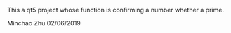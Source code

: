 This a qt5 project whose function is confirming a number whether a prime.



Minchao Zhu
02/06/2019
